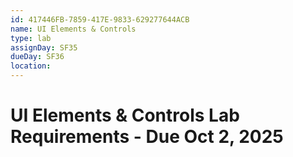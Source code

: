 ```yaml
---
id: 417446FB-7859-417E-9833-629277644ACB
name: UI Elements & Controls
type: lab
assignDay: SF35
dueDay: SF36
location: 
---
```


# UI Elements & Controls Lab Requirements - Due Oct 2, 2025


